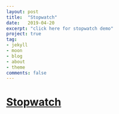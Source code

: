 ```yaml
---
layout: post
title:  "Stopwatch"
date:   2019-04-20
excerpt: "click here for stopwatch demo"
project: true
tag:
- jekyll 
- moon
- blog
- about
- theme
comments: false
---
```


# [Stopwatch](https://seoulboy.github.io/stopwatch)